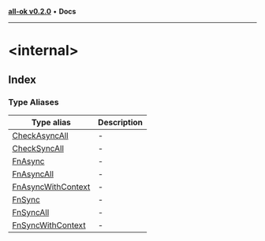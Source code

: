 [**all-ok v0.2.0**](../README.md) • **Docs**

***

# \<internal\>

## Index

### Type Aliases

| Type alias | Description |
| ------ | ------ |
| [CheckAsyncAll](type-aliases/CheckAsyncAll.md) | - |
| [CheckSyncAll](type-aliases/CheckSyncAll.md) | - |
| [FnAsync](type-aliases/FnAsync.md) | - |
| [FnAsyncAll](type-aliases/FnAsyncAll.md) | - |
| [FnAsyncWithContext](type-aliases/FnAsyncWithContext.md) | - |
| [FnSync](type-aliases/FnSync.md) | - |
| [FnSyncAll](type-aliases/FnSyncAll.md) | - |
| [FnSyncWithContext](type-aliases/FnSyncWithContext.md) | - |
